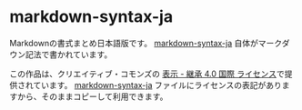 # markdown-syntax-ja

Markdownの書式まとめ日本語版です。 [markdown-syntax-ja][1] 自体がマークダウン記法で書かれています。

この作品は、クリエイティブ・コモンズの [表示 - 継承 4.0 国際 ライセンス][2]で提供されています。 [markdown-syntax-ja][1] ファイルにライセンスの表記がありますから、そのままコピーして利用できます。

[1]: https://github.com/tybd37kr/markdown-syntax-ja/blob/master/markdown-syntax-ja.md
[2]: http://creativecommons.org/licenses/by-sa/4.0/
